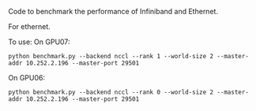 Code to benchmark the performance of Infiniband and Ethernet.




For ethernet.

To use:
On GPU07:
```
python benchmark.py --backend nccl --rank 1 --world-size 2 --master-addr 10.252.2.196 --master-port 29501 
```


On GPU06:
```
python benchmark.py --backend nccl --rank 0 --world-size 2 --master-addr 10.252.2.196 --master-port 29501 
```